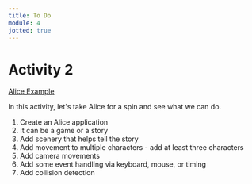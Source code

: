 ```yaml
---
title: To Do
module: 4
jotted: true
---
```


# Activity 2

<p>
<a href="https://github.com/Montana-Media-Arts/120_CreativeCoding1-Spring2023-Samples/tree/main/Homework%205" target="_blank">Alice Example</a>
</p>

In this activity, let's take Alice for a spin and see what we can do.

1. Create an Alice application
2. It can be a game or a story
3. Add scenery that helps tell the story
4. Add movement to multiple characters - add at least three characters
5. Add camera movements
6. Add some event handling via keyboard, mouse, or timing
7. Add collision detection

